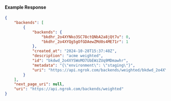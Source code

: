 <!-- Code generated for API Clients. DO NOT EDIT. -->

#### Example Response

```json
{
	"backends": [
		{
			"backends": {
				"bkdhr_2o4XYNko3SC78ctQNbA2a8jQt7u": 0,
				"bkdhr_2o4XYQg5gOfGDAewZMd0s4ME71r": 1
			},
			"created_at": "2024-10-28T15:37:48Z",
			"description": "acme weighted",
			"id": "bkdwd_2o4XYSWoMO7UbEWzZUq9MDmawhr",
			"metadata": "{\"environment\": \"staging\"}",
			"uri": "https://api.ngrok.com/backends/weighted/bkdwd_2o4XYSWoMO7UbEWzZUq9MDmawhr"
		}
	],
	"next_page_uri": null,
	"uri": "https://api.ngrok.com/backends/weighted"
}
```
